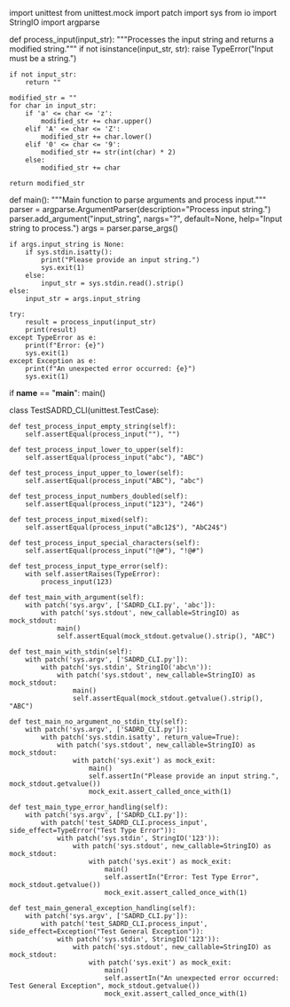 import unittest
from unittest.mock import patch
import sys
from io import StringIO
import argparse

def process_input(input_str):
    """Processes the input string and returns a modified string."""
    if not isinstance(input_str, str):
        raise TypeError("Input must be a string.")

    if not input_str:
        return ""

    modified_str = ""
    for char in input_str:
        if 'a' <= char <= 'z':
            modified_str += char.upper()
        elif 'A' <= char <= 'Z':
            modified_str += char.lower()
        elif '0' <= char <= '9':
            modified_str += str(int(char) * 2)
        else:
            modified_str += char

    return modified_str

def main():
    """Main function to parse arguments and process input."""
    parser = argparse.ArgumentParser(description="Process input string.")
    parser.add_argument("input_string", nargs="?", default=None, help="Input string to process.")
    args = parser.parse_args()

    if args.input_string is None:
        if sys.stdin.isatty():
            print("Please provide an input string.")
            sys.exit(1)
        else:
            input_str = sys.stdin.read().strip()
    else:
        input_str = args.input_string

    try:
        result = process_input(input_str)
        print(result)
    except TypeError as e:
        print(f"Error: {e}")
        sys.exit(1)
    except Exception as e:
        print(f"An unexpected error occurred: {e}")
        sys.exit(1)

if __name__ == "__main__":
    main()

class TestSADRD_CLI(unittest.TestCase):

    def test_process_input_empty_string(self):
        self.assertEqual(process_input(""), "")

    def test_process_input_lower_to_upper(self):
        self.assertEqual(process_input("abc"), "ABC")

    def test_process_input_upper_to_lower(self):
        self.assertEqual(process_input("ABC"), "abc")

    def test_process_input_numbers_doubled(self):
        self.assertEqual(process_input("123"), "246")

    def test_process_input_mixed(self):
        self.assertEqual(process_input("aBc12$"), "AbC24$")

    def test_process_input_special_characters(self):
        self.assertEqual(process_input("!@#"), "!@#")

    def test_process_input_type_error(self):
        with self.assertRaises(TypeError):
            process_input(123)

    def test_main_with_argument(self):
        with patch('sys.argv', ['SADRD_CLI.py', 'abc']):
            with patch('sys.stdout', new_callable=StringIO) as mock_stdout:
                main()
                self.assertEqual(mock_stdout.getvalue().strip(), "ABC")

    def test_main_with_stdin(self):
        with patch('sys.argv', ['SADRD_CLI.py']):
            with patch('sys.stdin', StringIO('abc\n')):
                with patch('sys.stdout', new_callable=StringIO) as mock_stdout:
                    main()
                    self.assertEqual(mock_stdout.getvalue().strip(), "ABC")

    def test_main_no_argument_no_stdin_tty(self):
        with patch('sys.argv', ['SADRD_CLI.py']):
            with patch('sys.stdin.isatty', return_value=True):
                with patch('sys.stdout', new_callable=StringIO) as mock_stdout:
                    with patch('sys.exit') as mock_exit:
                        main()
                        self.assertIn("Please provide an input string.", mock_stdout.getvalue())
                        mock_exit.assert_called_once_with(1)

    def test_main_type_error_handling(self):
        with patch('sys.argv', ['SADRD_CLI.py']):
            with patch('test_SADRD_CLI.process_input', side_effect=TypeError("Test Type Error")):
                with patch('sys.stdin', StringIO('123')):
                    with patch('sys.stdout', new_callable=StringIO) as mock_stdout:
                        with patch('sys.exit') as mock_exit:
                            main()
                            self.assertIn("Error: Test Type Error", mock_stdout.getvalue())
                            mock_exit.assert_called_once_with(1)

    def test_main_general_exception_handling(self):
        with patch('sys.argv', ['SADRD_CLI.py']):
            with patch('test_SADRD_CLI.process_input', side_effect=Exception("Test General Exception")):
                with patch('sys.stdin', StringIO('123')):
                    with patch('sys.stdout', new_callable=StringIO) as mock_stdout:
                        with patch('sys.exit') as mock_exit:
                            main()
                            self.assertIn("An unexpected error occurred: Test General Exception", mock_stdout.getvalue())
                            mock_exit.assert_called_once_with(1)
